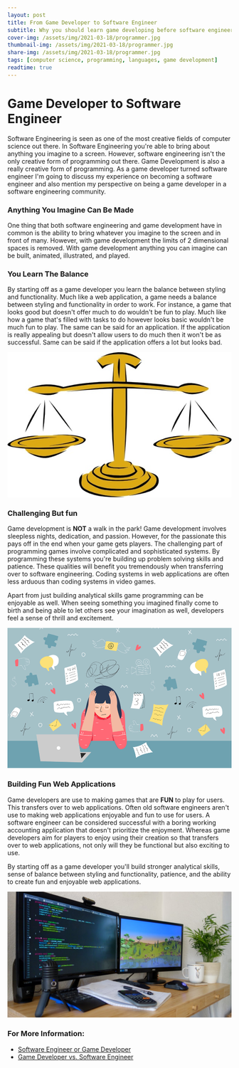 ```yaml
---
layout: post
title: From Game Developer to Software Engineer
subtitle: Why you should learn game developing before software engineering
cover-img: /assets/img/2021-03-18/programmer.jpg
thumbnail-img: /assets/img/2021-03-18/programmer.jpg
share-img: /assets/img/2021-03-18/programmer.jpg
tags: [computer science, programming, languages, game development]
readtime: true
---
```


# Game Developer to Software Engineer

Software Engineering is seen as one of the most creative fields of computer science out there. In Software Engineering you're able to bring about anything you imagine to a screen. However, software engineering isn't the only creative form of programming out there. Game Development is also a really creative form of programming. As a game developer turned software engineer I'm going to discuss my experience on becoming a software engineer and also mention my perspective on being a game developer in a software engineering community.

### Anything You Imagine Can Be Made

One thing that both software engineering and game development have in common is the ability to bring whatever you imagine to the screen and in front of many. However, with game development the limits of 2 dimensional spaces is removed. With game development anything you can imagine can be built, animated, illustrated, and played.

### You Learn The Balance

By starting off as a game developer you learn the balance between styling and functionality. Much like a web application, a game needs a balance between styling and functionality in order to work. For instance, a game that looks good but doesn't offer much to do wouldn't be fun to play. Much like how a game that's filled with tasks to do however looks basic wouldn't be much fun to play. The same can be said for an application. If the application is really appealing but doesn't allow users to do much then it won't be as successful. Same can be said if the application offers a lot but looks bad.

![balance](/assets/img/2021-03-18/balance.jpg)

### Challenging But fun

Game development is **NOT** a walk in the park! Game development involves sleepless nights, dedication, and passion. However, for the passionate this pays off in the end when your game gets players. The challenging part of programming games involve complicated and sophisticated systems. By programming these systems you're building up problem solving skills and patience. These qualities will benefit you tremendously when transferring over to software engineering. Coding systems in web applications are often less arduous than coding systems in video games.

Apart from just building analytical skills game programming can be enjoyable as well. When seeing something you imagined finally come to birth and being able to let others see your imagination as well, developers feel a sense of thrill and excitement.

![stress](/assets/img/2021-03-18/stress.jpg)

### Building Fun Web Applications

Game developers are use to making games that are **FUN** to play for users. This transfers over to web applications. Often old software engineers aren't use to making web applications enjoyable and fun to use for users. A software engineer can be considered successful with a boring working accounting application that doesn't prioritize the enjoyment. Whereas game developers aim for players to enjoy using their creation so that transfers over to web applications, not only will they be functional but also exciting to use.

By starting off as a game developer you'll build stronger analytical skills, sense of balance between styling and functionality, patience, and the ability to create fun and enjoyable web applications.

![game-developer](/assets/img/2021-03-18/game-develop[er.jpg)

### For More Information:
* [Software Engineer or Game Developer](https://www.hackreactor.com/blog/software-engineer-or-game-developer)
* [Game Developer vs. Software Engineer](https://www.reddit.com/r/gamedev/comments/b84qp6/career_in_game_development_vs_software_engineering/)
